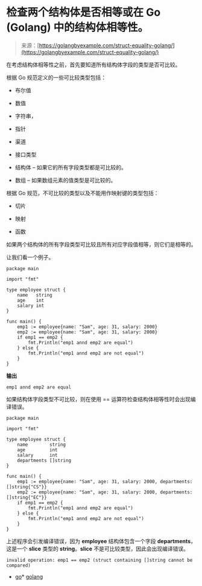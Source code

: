 <!--yml

类别：未分类

日期：2024-10-13 06:19:39

-->

# 检查两个结构体是否相等或在 Go (Golang) 中的结构体相等性。

> 来源：[https://golangbyexample.com/struct-equality-golang/](https://golangbyexample.com/struct-equality-golang/)

在考虑结构体相等性之前，首先要知道所有结构体字段的类型是否可比较。

根据 Go 规范定义的一些可比较类型包括：

+   布尔值

+   数值

+   字符串，

+   指针

+   渠道

+   接口类型

+   结构体 – 如果它的所有字段类型都是可比较的。

+   数组 – 如果数组元素的值类型是可比较的。

根据 Go 规范，不可比较的类型以及不能用作映射键的类型包括：

+   切片

+   映射

+   函数

如果两个结构体的所有字段类型可比较且所有对应字段值相等，则它们是相等的。

让我们看一个例子。

```
package main

import "fmt"

type employee struct {
    name   string
    age    int
    salary int
}

func main() {
    emp1 := employee{name: "Sam", age: 31, salary: 2000}
    emp2 := employee{name: "Sam", age: 31, salary: 2000}
    if emp1 == emp2 {
        fmt.Println("emp1 annd emp2 are equal")
    } else {
        fmt.Println("emp1 annd emp2 are not equal")
    }
}
```

**输出**

```
emp1 annd emp2 are equal
```

如果结构体字段类型不可比较，则在使用 == 运算符检查结构体相等性时会出现编译错误。

```
package main

import "fmt"

type employee struct {
    name        string
    age         int
    salary      int
    departments []string
}

func main() {
    emp1 := employee{name: "Sam", age: 31, salary: 2000, departments: []string{"CS"}}
    emp2 := employee{name: "Sam", age: 31, salary: 2000, departments: []string{"EC"}}
    if emp1 == emp2 {
        fmt.Println("emp1 annd emp2 are equal")
    } else {
        fmt.Println("emp1 annd emp2 are not equal")
    }
}
```

上述程序会引发编译错误，因为 **employee** 结构体包含一个字段 **departments**，这是一个 **slice** 类型的 **string**。**slice** 不是可比较类型，因此会出现编译错误。

```
invalid operation: emp1 == emp2 (struct containing []string cannot be compared)
```

+   [go](https://golangbyexample.com/tag/go/)*   [golang](https://golangbyexample.com/tag/golang/)
